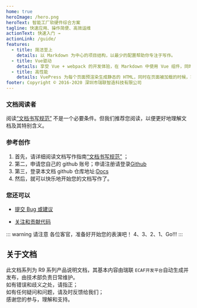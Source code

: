 ```yaml
---
home: true
heroImage: /hero.png
heroText: 智能工厂软硬件综合方案
tagline: 快速应用、操作简便、高效运维
actionText: 快速入门 →
actionLink: /guide/
features:
  - title: 简洁至上
    details: 以 Markdown 为中心的项目结构，以最少的配置帮助你专注于写作。
  - title: Vue驱动
    details: 享受 Vue + webpack 的开发体验，在 Markdown 中使用 Vue 组件，同时可以使用 Vue 来开发自定义主题。
  - title: 高性能
    details: VuePress 为每个页面预渲染生成静态的 HTML，同时在页面被加载的时候，将作为 SPA 运行。
footer: Copyright © 2016-2020 深圳市瑞联智造科技有限公司
---
```


### 文档阅读者

阅读[“文档书写规范”](/markdown/) 不是一个必要条件。但我们推荐您阅读，以便更好地理解文档及其特别含义。

### 参考创作

1. 首先，请详细阅读文档写作指南[“文档书写规范”](/markdown/) ；
2. 第二，申请您自己的 github 账号；申请注册请登录[Github](https://github.com/)
3. 第三，登录本文档 github 仓库地址:[Docs](https://github.com/bighm126/szrlzzdocs)
4. 然后，就可以快乐地开始您的文档写作了。

### 您还可以

- <a href="https://github.com/BigHM126/SZRLZZ/issues/new"  target="_blank" title="提交Bug或建议"> 提交 Bug 或建议</a>

- <a  href="https://github.com/BigHM126/SZRLZZ" target="_blank" aria-label="Star on GitHub"> 关注和贡献代码</a>

::: warning 请注意
各位客官，准备好开始您的表演吧！
4、3、2、1、Go!!!
:::

## 关于文档

此文档系列为 R9 系列产品说明文档，其基本内容由瑞联 `ECAF开发平台`自动生成并发布，由技术部负责日常维护。<br/>
如有错误和歧义之处，请指正；<br/>
如有任何疑问和问题，请及时反馈给我们；<br/>
感谢您的参与，理解和支持。<br/>
